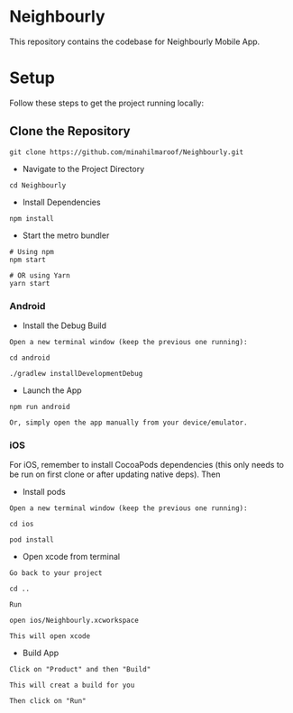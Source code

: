 # Neighbourly

This repository contains the codebase for Neighbourly Mobile App.

# Setup

Follow these steps to get the project running locally:

## Clone the Repository

```
git clone https://github.com/minahilmaroof/Neighbourly.git
```

- Navigate to the Project Directory

```
cd Neighbourly
```

- Install Dependencies

```
npm install
```

- Start the metro bundler

```
# Using npm
npm start

# OR using Yarn
yarn start
```

### Android

- Install the Debug Build

```
Open a new terminal window (keep the previous one running):

cd android

./gradlew installDevelopmentDebug
```

- Launch the App

```
npm run android

Or, simply open the app manually from your device/emulator.
```

### iOS

For iOS, remember to install CocoaPods dependencies (this only needs to be run on first clone or after updating native deps).
Then

- Install pods

```
Open a new terminal window (keep the previous one running):

cd ios

pod install
```

- Open xcode from terminal

```
Go back to your project

cd ..

Run

open ios/Neighbourly.xcworkspace

This will open xcode
```

- Build App

```
Click on "Product" and then "Build"

This will creat a build for you

Then click on "Run"


